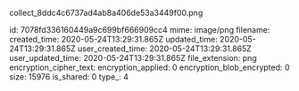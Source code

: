 collect_8ddc4c6737ad4ab8a406de53a3449f00.png

id: 7078fd336160449a9c699bf666909cc4
mime: image/png
filename: 
created_time: 2020-05-24T13:29:31.865Z
updated_time: 2020-05-24T13:29:31.865Z
user_created_time: 2020-05-24T13:29:31.865Z
user_updated_time: 2020-05-24T13:29:31.865Z
file_extension: png
encryption_cipher_text: 
encryption_applied: 0
encryption_blob_encrypted: 0
size: 15976
is_shared: 0
type_: 4